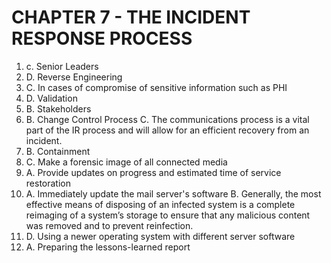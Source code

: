 # CHAPTER 7 - THE INCIDENT RESPONSE PROCESS

1. c. Senior Leaders
2. D. Reverse Engineering
3. C. In cases of compromise of sensitive information such as PHI
4. D. Validation
5. B. Stakeholders
6. B. Change Control Process C. The communications process is a vital part of the IR process and will allow for an efficient recovery from an incident.
7. B. Containment
8. C. Make a forensic image of all connected media
9. A. Provide updates on progress and estimated time of service restoration
10. A. Immediately update the mail server's software B. Generally, the most effective means of disposing of an infected system is a complete reimaging of a system’s storage to ensure that any malicious content was removed and to prevent reinfection.
11. D. Using a newer operating system with different server software
12. A. Preparing the lessons-learned report

